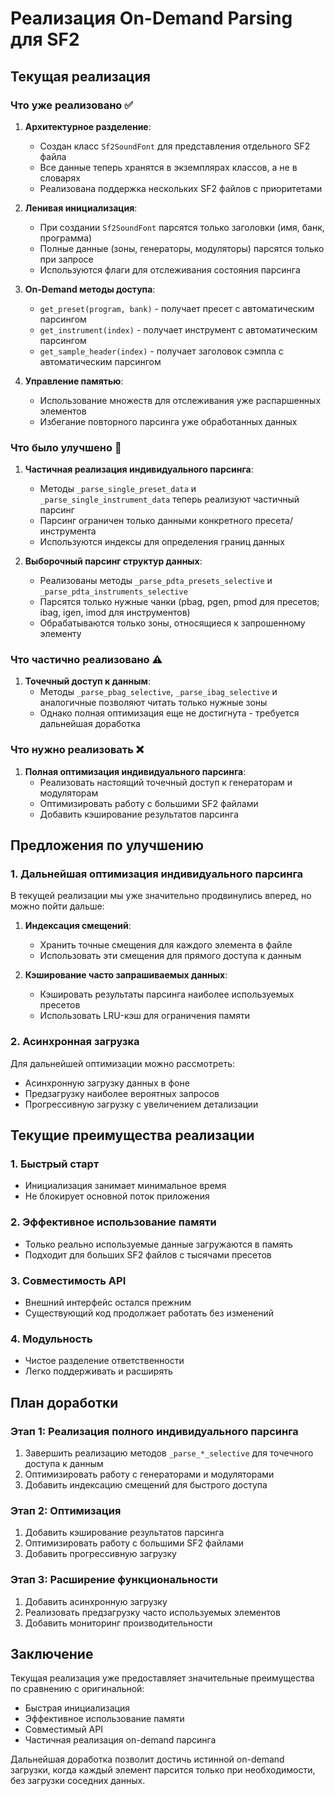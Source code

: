 # Реализация On-Demand Parsing для SF2

## Текущая реализация

### Что уже реализовано ✅

1. **Архитектурное разделение**:
   - Создан класс `Sf2SoundFont` для представления отдельного SF2 файла
   - Все данные теперь хранятся в экземплярах классов, а не в словарях
   - Реализована поддержка нескольких SF2 файлов с приоритетами

2. **Ленивая инициализация**:
   - При создании `Sf2SoundFont` парсятся только заголовки (имя, банк, программа)
   - Полные данные (зоны, генераторы, модуляторы) парсятся только при запросе
   - Используются флаги для отслеживания состояния парсинга

3. **On-Demand методы доступа**:
   - `get_preset(program, bank)` - получает пресет с автоматическим парсингом
   - `get_instrument(index)` - получает инструмент с автоматическим парсингом
   - `get_sample_header(index)` - получает заголовок сэмпла с автоматическим парсингом

4. **Управление памятью**:
   - Использование множеств для отслеживания уже распаршенных элементов
   - Избегание повторного парсинга уже обработанных данных

### Что было улучшено 🚀

1. **Частичная реализация индивидуального парсинга**:
   - Методы `_parse_single_preset_data` и `_parse_single_instrument_data` теперь реализуют частичный парсинг
   - Парсинг ограничен только данными конкретного пресета/инструмента
   - Используются индексы для определения границ данных

2. **Выборочный парсинг структур данных**:
   - Реализованы методы `_parse_pdta_presets_selective` и `_parse_pdta_instruments_selective`
   - Парсятся только нужные чанки (pbag, pgen, pmod для пресетов; ibag, igen, imod для инструментов)
   - Обрабатываются только зоны, относящиеся к запрошенному элементу

### Что частично реализовано ⚠️

1. **Точечный доступ к данным**:
   - Методы `_parse_pbag_selective`, `_parse_ibag_selective` и аналогичные позволяют читать только нужные зоны
   - Однако полная оптимизация еще не достигнута - требуется дальнейшая доработка

### Что нужно реализовать ❌

1. **Полная оптимизация индивидуального парсинга**:
   - Реализовать настоящий точечный доступ к генераторам и модуляторам
   - Оптимизировать работу с большими SF2 файлами
   - Добавить кэширование результатов парсинга

## Предложения по улучшению

### 1. Дальнейшая оптимизация индивидуального парсинга

В текущей реализации мы уже значительно продвинулись вперед, но можно пойти дальше:

1. **Индексация смещений**:
   - Хранить точные смещения для каждого элемента в файле
   - Использовать эти смещения для прямого доступа к данным

2. **Кэширование часто запрашиваемых данных**:
   - Кэшировать результаты парсинга наиболее используемых пресетов
   - Использовать LRU-кэш для ограничения памяти

### 2. Асинхронная загрузка

Для дальнейшей оптимизации можно рассмотреть:
- Асинхронную загрузку данных в фоне
- Предзагрузку наиболее вероятных запросов
- Прогрессивную загрузку с увеличением детализации

## Текущие преимущества реализации

### 1. Быстрый старт
- Инициализация занимает минимальное время
- Не блокирует основной поток приложения

### 2. Эффективное использование памяти
- Только реально используемые данные загружаются в память
- Подходит для больших SF2 файлов с тысячами пресетов

### 3. Совместимость API
- Внешний интерфейс остался прежним
- Существующий код продолжает работать без изменений

### 4. Модульность
- Чистое разделение ответственности
- Легко поддерживать и расширять

## План доработки

### Этап 1: Реализация полного индивидуального парсинга
1. Завершить реализацию методов `_parse_*_selective` для точечного доступа к данным
2. Оптимизировать работу с генераторами и модуляторами
3. Добавить индексацию смещений для быстрого доступа

### Этап 2: Оптимизация
1. Добавить кэширование результатов парсинга
2. Оптимизировать работу с большими SF2 файлами
3. Добавить прогрессивную загрузку

### Этап 3: Расширение функциональности
1. Добавить асинхронную загрузку
2. Реализовать предзагрузку часто используемых элементов
3. Добавить мониторинг производительности

## Заключение

Текущая реализация уже предоставляет значительные преимущества по сравнению с оригинальной:
- Быстрая инициализация
- Эффективное использование памяти
- Совместимый API
- Частичная реализация on-demand парсинга

Дальнейшая доработка позволит достичь истинной on-demand загрузки, когда каждый элемент парсится только при необходимости, без загрузки соседних данных.